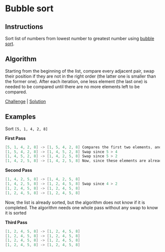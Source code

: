 # Bubble sort

## Instructions

Sort list of numbers from lowest number to greatest number using
[bubble sort](https://en.wikipedia.org/wiki/Bubble_sort).

## Algorithm

Starting from the beginning of the list, compare every adjacent pair, swap their position if they are not in the right
order (the latter one is smaller than the former one). After each iteration, one less element (the last one)
is needed to be compared until there are no more elements left to be compared.

[Challenge](Challenge.kt) | [Solution](Solution.kt)

## Examples

Sort `[5, 1, 4, 2, 8]`

**First Pass**
 ```kotlin
[5, 1, 4, 2, 8] -> [1, 5, 4, 2, 8] Compares the first two elements, and swap since 5 > 1
[1, 5, 4, 2, 8] -> [1, 4, 5, 2, 8] Swap since 5 > 4 
[1, 4, 5, 2, 8] -> [1, 4, 2, 5, 8] Swap since 5 > 2 
[1, 4, 2, 5, 8] -> [1, 4, 2, 5, 8] Now, since these elements are already in order (8 > 5), algorithm does not swap them
```

**Second Pass**
```kotlin
[1, 4, 2, 5, 8] -> [1, 4, 2, 5, 8] 
[1, 4, 2, 5, 8] -> [1, 2, 4, 5, 8] Swap since 4 > 2 
[1, 2, 4, 5, 8] -> [1, 2, 4, 5, 8] 
[1, 2, 4, 5, 8] -> [1, 2, 4, 5, 8]
```

Now, the list is already sorted, but the algorithm does not know if it is completed. The algorithm needs one whole pass
without any swap to know it is sorted

**Third Pass**
```kotlin
[1, 2, 4, 5, 8] -> [1, 2, 4, 5, 8] 
[1, 2, 4, 5, 8] -> [1, 2, 4, 5, 8] 
[1, 2, 4, 5, 8] -> [1, 2, 4, 5, 8] 
[1, 2, 4, 5, 8] -> [1, 2, 4, 5, 8]
```

